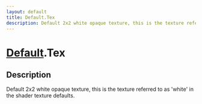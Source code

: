 ```yaml
---
layout: default
title: Default.Tex
description: Default 2x2 white opaque texture, this is the texture referred to as 'white' in the shader texture defaults.
---
```

# [Default]({{site.url}}/Pages/Reference/Default.html).Tex

## Description
Default 2x2 white opaque texture, this is the texture
referred to as 'white' in the shader texture defaults.

